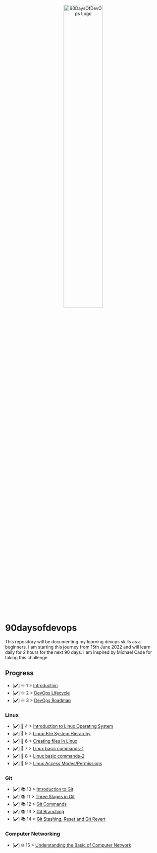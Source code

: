 <p align="center">
 <img src="https://github.com/dubeyshubham786/90daysofdevops/blob/main/images/90dayofdevops%20logo.png" alt="90DaysOfDevOps Logo" width="50%" height="50%" />
</p>

# 90daysofdevops
This repository will be documenting my learning devops skills as a beginners. I am starting this journey from 15th June 2022 and will learn daily for 2 hours for the next 90 days.  I am inspired by Michael Cade for taking this challenge.

## Progress 

- [✔️] ♾️ 1 > [Introduction](Days/day01.md)
- [✔️] ♾️ 2 > [DevOps Lifecycle](Days/day02.md)
- [✔️] ♾️ 3 > [DevOps Roadmap](Days/day03.md)

### Linux

- [✔️] 🐧 4 > [Introduction to Linux Operating System](Days/day04.md)
- [✔️] 🐧 5 > [Linux-File System Hierarchy](Days/day05.md)
- [✔️] 🐧 6 > [Creating files in Linux](Days/day06.md)
- [✔️] 🐧 7 > [Linux basic commands-1](Days/day07.md)
- [✔️] 🐧 8 > [Linux basic commands-2](Days/day08.md)
- [✔️] 🐧 9 > [Linux Access Modes/Permissions](Days/day09.md)

### Git
- [✔️] 📚 10 > [Introduction to Git](Days/day10.md)
- [✔️] 📚 11 > [Three Stages in Git](Days/day11.md)
- [✔️] 📚 12 > [Git Commands](Days/day12.md)
- [✔️] 📚 13 > [Git Branching](Days/day13.md)
- [✔️] 📚 14 > [Git Stashing, Reset and Git Revert](Days/day14.md)

### Computer Networking
- [✔️] 🌐 15 > [Understanding the Basic of Computer Network](Days/day15.md)


 



